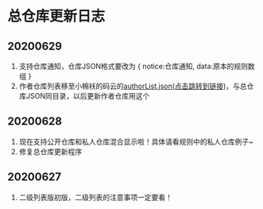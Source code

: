 # 总仓库更新日志

## 20200629
1. 支持仓库通知，仓库JSON格式要改为 { notice:仓库通知, data:原本的规则数组 }
2. 作者仓库列表移至小棉袄的码云的[authorList.json(点击跳转到链接)](https://gitee.com/qiusunshine233/hikerView/blob/master/ruleversion/authorList.json)，与总仓库JSON同目录，以后更新作者仓库用这个

## 20200628
1. 现在支持公开仓库和私人仓库混合显示啦！具体请看规则中的私人仓库例子~
2. 修复总仓库更新程序

## 20200627
1. 二级列表版初版，二级列表的注意事项一定要看！